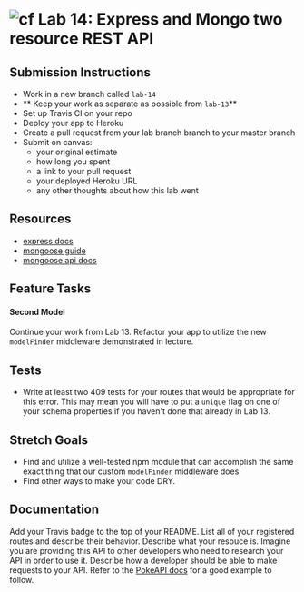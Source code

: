 ![cf](https://i.imgur.com/7v5ASc8.png) Lab 14: Express and Mongo two resource REST API
======

## Submission Instructions
* Work in a new branch called `lab-14`
* ** Keep your work as separate as possible from `lab-13`**
* Set up Travis CI on your repo
* Deploy your app to Heroku 
* Create a pull request from your lab branch branch to your master branch
* Submit on canvas:
  * your original estimate
  * how long you spent
  * a link to your pull request
  * your deployed Heroku URL
  * any other thoughts about how this lab went

## Resources
* [express docs](http://expressjs.com/en/4x/api.html)
* [mongoose guide](http://mongoosejs.com/docs/guide.html)
* [mongoose api docs](http://mongoosejs.com/docs/api.html)

## Feature Tasks  
#### Second Model
Continue your work from Lab 13. Refactor your app to utilize the new `modelFinder` middleware demonstrated in lecture. 

## Tests
* Write at least two 409 tests for your routes that would be appropriate for this error. This may mean you will have to put a `unique` flag on one of your schema properties if you haven't done that already in Lab 13. 

## Stretch Goals
* Find and utilize a well-tested npm module that can accomplish the same exact thing that our custom `modelFinder` middleware does
* Find other ways to make your code DRY.

## Documentation
Add your Travis badge to the top of your README. List all of your registered routes and describe their behavior. Describe what your resouce is. Imagine you are providing this API to other developers who need to research your API in order to use it. Describe how a developer should be able to make requests to your API. Refer to the [PokeAPI docs](https://pokeapi.co/docsv2/#resource-lists) for a good example to follow. 

